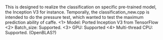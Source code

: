 This is designed to realize the classification on specific pre-trained model, the Inception V3 for instance. Temporally, the classification_new.cpp is intended to do the pressure test, which wanted to test the maximum prediction ability of caffe.
<1> Model: Ported Inception V3 from TensorFlow
<2> Batch_size: Supported.
<3> GPU: Supported
<4> Multi-thread CPU: Supported. (OpenBLAS?)

